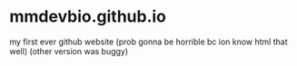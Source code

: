 # mmdevbio.github.io
my first ever github website (prob gonna be horrible bc ion know html that well) (other version was buggy)
